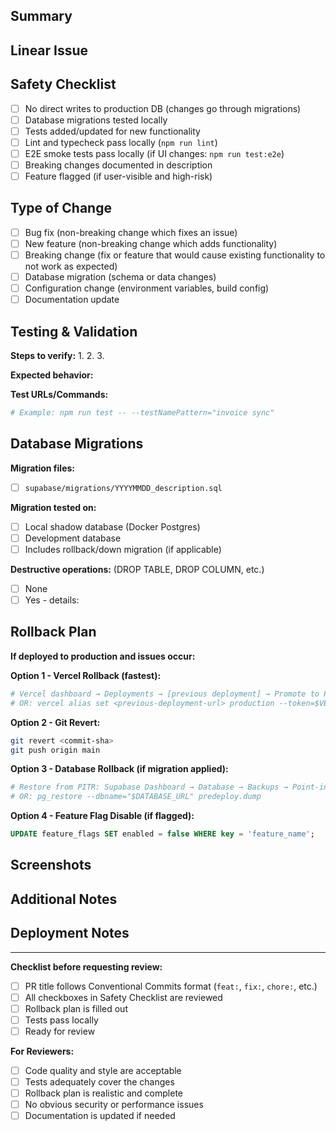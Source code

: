 ## Summary
<!-- Explain the change and why it's needed in 2-4 lines -->


## Linear Issue
<!-- Link to Linear issue: Closes SUS-XXX -->


## Safety Checklist
<!-- Check all that apply -->
- [ ] No direct writes to production DB (changes go through migrations)
- [ ] Database migrations tested locally
- [ ] Tests added/updated for new functionality
- [ ] Lint and typecheck pass locally (`npm run lint`)
- [ ] E2E smoke tests pass locally (if UI changes: `npm run test:e2e`)
- [ ] Breaking changes documented in description
- [ ] Feature flagged (if user-visible and high-risk)

## Type of Change
<!-- Check one -->
- [ ] Bug fix (non-breaking change which fixes an issue)
- [ ] New feature (non-breaking change which adds functionality)
- [ ] Breaking change (fix or feature that would cause existing functionality to not work as expected)
- [ ] Database migration (schema or data changes)
- [ ] Configuration change (environment variables, build config)
- [ ] Documentation update

## Testing & Validation
<!-- Describe how you tested this change -->

**Steps to verify:**
1.
2.
3.

**Expected behavior:**


**Test URLs/Commands:**
```bash
# Example: npm run test -- --testNamePattern="invoice sync"
```

## Database Migrations
<!-- If this PR includes migrations, fill out this section -->
**Migration files:**
- [ ] `supabase/migrations/YYYYMMDD_description.sql`

**Migration tested on:**
- [ ] Local shadow database (Docker Postgres)
- [ ] Development database
- [ ] Includes rollback/down migration (if applicable)

**Destructive operations:** (DROP TABLE, DROP COLUMN, etc.)
- [ ] None
- [ ] Yes - details:

## Rollback Plan
<!-- REQUIRED: How to undo this change if something goes wrong -->

**If deployed to production and issues occur:**

**Option 1 - Vercel Rollback (fastest):**
```bash
# Vercel dashboard → Deployments → [previous deployment] → Promote to Production
# OR: vercel alias set <previous-deployment-url> production --token=$VERCEL_TOKEN
```

**Option 2 - Git Revert:**
```bash
git revert <commit-sha>
git push origin main
```

**Option 3 - Database Rollback (if migration applied):**
```bash
# Restore from PITR: Supabase Dashboard → Database → Backups → Point-in-time recovery
# OR: pg_restore --dbname="$DATABASE_URL" predeploy.dump
```

**Option 4 - Feature Flag Disable (if flagged):**
```sql
UPDATE feature_flags SET enabled = false WHERE key = 'feature_name';
```

## Screenshots
<!-- If UI changes, add before/after screenshots -->


## Additional Notes
<!-- Anything else reviewers should know -->


## Deployment Notes
<!-- Special instructions for deployment (e.g., run migrations first, update env vars) -->


---

**Checklist before requesting review:**
- [ ] PR title follows Conventional Commits format (`feat:`, `fix:`, `chore:`, etc.)
- [ ] All checkboxes in Safety Checklist are reviewed
- [ ] Rollback plan is filled out
- [ ] Tests pass locally
- [ ] Ready for review

**For Reviewers:**
- [ ] Code quality and style are acceptable
- [ ] Tests adequately cover the changes
- [ ] Rollback plan is realistic and complete
- [ ] No obvious security or performance issues
- [ ] Documentation is updated if needed
